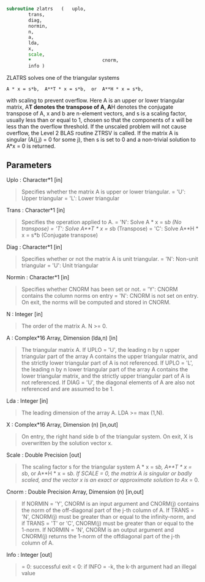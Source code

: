 ```fortran
subroutine zlatrs	(	uplo,
		trans,
		diag,
		normin,
		n,
		a,
		lda,
		x,
		scale,
		*                          cnorm,
		info )
```

 ZLATRS solves one of the triangular systems

    A * x = s*b,  A**T * x = s*b,  or  A**H * x = s*b,

 with scaling to prevent overflow.  Here A is an upper or lower
 triangular matrix, A**T denotes the transpose of A, A**H denotes the
 conjugate transpose of A, x and b are n-element vectors, and s is a
 scaling factor, usually less than or equal to 1, chosen so that the
 components of x will be less than the overflow threshold.  If the
 unscaled problem will not cause overflow, the Level 2 BLAS routine
 ZTRSV is called. If the matrix A is singular (A(j,j) = 0 for some j),
 then s is set to 0 and a non-trivial solution to A*x = 0 is returned.

## Parameters
Uplo : Character*1 [in]
> Specifies whether the matrix A is upper or lower triangular.
> = 'U':  Upper triangular
> = 'L':  Lower triangular

Trans : Character*1 [in]
> Specifies the operation applied to A.
> = 'N':  Solve A * x = s*b     (No transpose)
> = 'T':  Solve A**T * x = s*b  (Transpose)
> = 'C':  Solve A**H * x = s*b  (Conjugate transpose)

Diag : Character*1 [in]
> Specifies whether or not the matrix A is unit triangular.
> = 'N':  Non-unit triangular
> = 'U':  Unit triangular

Normin : Character*1 [in]
> Specifies whether CNORM has been set or not.
> = 'Y':  CNORM contains the column norms on entry
> = 'N':  CNORM is not set on entry.  On exit, the norms will
> be computed and stored in CNORM.

N : Integer [in]
> The order of the matrix A.  N >= 0.

A : Complex*16 Array, Dimension (lda,n) [in]
> The triangular matrix A.  If UPLO = 'U', the leading n by n
> upper triangular part of the array A contains the upper
> triangular matrix, and the strictly lower triangular part of
> A is not referenced.  If UPLO = 'L', the leading n by n lower
> triangular part of the array A contains the lower triangular
> matrix, and the strictly upper triangular part of A is not
> referenced.  If DIAG = 'U', the diagonal elements of A are
> also not referenced and are assumed to be 1.

Lda : Integer [in]
> The leading dimension of the array A.  LDA >= max (1,N).

X : Complex*16 Array, Dimension (n) [in,out]
> On entry, the right hand side b of the triangular system.
> On exit, X is overwritten by the solution vector x.

Scale : Double Precision [out]
> The scaling factor s for the triangular system
> A * x = s*b,  A**T * x = s*b,  or  A**H * x = s*b.
> If SCALE = 0, the matrix A is singular or badly scaled, and
> the vector x is an exact or approximate solution to A*x = 0.

Cnorm : Double Precision Array, Dimension (n) [in,out]
> If NORMIN = 'Y', CNORM is an input argument and CNORM(j)
> contains the norm of the off-diagonal part of the j-th column
> of A.  If TRANS = 'N', CNORM(j) must be greater than or equal
> to the infinity-norm, and if TRANS = 'T' or 'C', CNORM(j)
> must be greater than or equal to the 1-norm.
> If NORMIN = 'N', CNORM is an output argument and CNORM(j)
> returns the 1-norm of the offdiagonal part of the j-th column
> of A.

Info : Integer [out]
> = 0:  successful exit
> < 0:  if INFO = -k, the k-th argument had an illegal value

